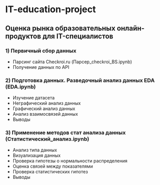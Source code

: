 # IT-education-project
## Оценка рынка образовательных онлайн-продуктов для IT-специалистов

### 1) Первичный сбор данных
  - Парсинг сайта Checkroi.ru (Парсер_checkroi_BS.ipynb)
  - Получение данных по API 
### 2) Подготовка данных. Разведочный анализ данных EDA (EDA.ipynb)
  - Изучение датасета
  - Неграфический анализ данных
  - Графический анализ данных
  - Анализ взаимосвязей данных
  - Выводы
### 3) Применение методов стат анализа данных (Статистический_анализ.ipynb)
  - Анализ типа данных
  - Визуализация данных
  - Проверка гипотезы о нормальности распределения
  - Оценка связей между показателями
  - Проверка статистических гипотез
  - Выводы
